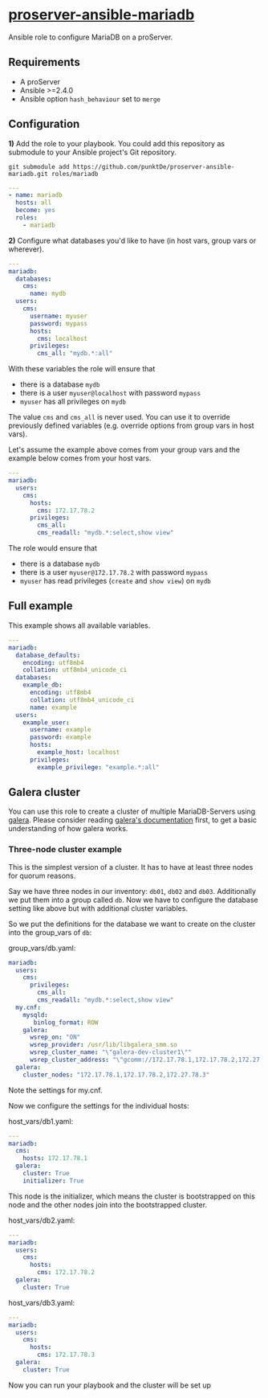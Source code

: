 # [proserver-ansible-mariadb](https://github.com/punktDe/proserver-ansible-mariadb)

Ansible role to configure MariaDB on a proServer.

## Requirements

- A proServer
- Ansible >=2.4.0
- Ansible option `hash_behaviour` set to `merge`

## Configuration

**1)** Add the role to your playbook.
You could add this repository as submodule to your Ansible project's Git repository.

```
git submodule add https://github.com/punktDe/proserver-ansible-mariadb.git roles/mariadb
```

```yaml
---
- name: mariadb
  hosts: all
  become: yes
  roles:
    - mariadb
```

**2)** Configure what databases you'd like to have (in host vars, group vars or wherever).

```yaml
---
mariadb:
  databases:
    cms:
      name: mydb
  users:
    cms:
      username: myuser
      password: mypass
      hosts:
        cms: localhost
      privileges:
        cms_all: "mydb.*:all"
```

With these variables the role will ensure that

- there is a database `mydb`
- there is a user `myuser@localhost` with password `mypass`
- `myuser` has all privileges on `mydb`

The value `cms` and `cms_all` is never used.
You can use it to override previously defined variables
(e.g. override options from group vars in host vars).

Let's assume the example above comes from your group vars and
the example below comes from your host vars.

```yaml
---
mariadb:
  users:
    cms:
      hosts:
        cms: 172.17.78.2
      privileges:
        cms_all:
        cms_readall: "mydb.*:select,show view"
```

The role would ensure that

- there is a database `mydb`
- there is a user `myuser@172.17.78.2` with password `mypass`
- `myuser` has read privileges (`create` and `show view`) on `mydb`

## Full example

This example shows all available variables.

```yaml
---
mariadb:
  database_defaults:
    encoding: utf8mb4
    collation: utf8mb4_unicode_ci
  databases:
    example_db:
      encoding: utf8mb4
      collation: utf8mb4_unicode_ci
      name: example
  users:
    example_user:
      username: example
      password: example
      hosts:
        example_host: localhost
      privileges:
        example_privilege: "example.*:all"
```

## Galera cluster 
You can use this role to create a cluster of multiple MariaDB-Servers using [galera](https://galeracluster.com). 
Please consider reading [galera's documentation](https://galeracluster.com/library/training/tutorials/getting-started.html) first, 
to get a basic understanding of  how galera works.

### Three-node cluster example
This is the simplest version of a cluster. It has to have at least three nodes for quorum reasons. 

Say we have three nodes in our inventory: `db01`, `db02` and `db03`. Additionally we put them into a group called `db`. Now we have to configure the database setting like above but with additional cluster variables. 

So we put the definitions for the database we want to create on the cluster into the group_vars of `db`:

group_vars/db.yaml: 
```yaml
mariadb:
  users:
    cms:
      privileges:
        cms_all:
        cms_readall: "mydb.*:select,show view"
  my.cnf:
    mysqld:
       binlog_format: ROW
    galera:
      wsrep_on: "ON"
      wsrep_provider: /usr/lib/libgalera_smm.so
      wsrep_cluster_name: "\"galera-dev-cluster1\""
      wsrep_cluster_address: "\"gcomm://172.17.78.1,172.17.78.2,172.27.78.3\""
  galera:
    cluster_nodes: "172.17.78.1,172.17.78.2,172.27.78.3"
```
Note the settings for my.cnf.

Now we configure the settings for the individual hosts:

host_vars/db1.yaml:
```yaml
---
mariadb:
  cms:
    hosts: 172.17.78.1
  galera:
    cluster: True
    initializer: True
``` 
This node is the initializer, which means the cluster is bootstrapped on this node and the other nodes join into the bootstrapped cluster.

host_vars/db2.yaml:
```yaml
---
mariadb:
  users:
    cms:
      hosts:
        cms: 172.17.78.2
  galera:
    cluster: True
``` 

host_vars/db3.yaml:
```yaml
---
mariadb:
  users:
    cms:
      hosts:
        cms: 172.17.78.3
  galera:
    cluster: True
``` 
Now you can run your playbook and the cluster will be set up
